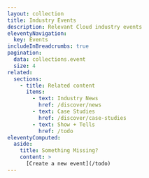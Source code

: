 ```yaml
---
layout: collection
title: Industry Events
description: Relevant Cloud industry events
eleventyNavigation:
  key: Events
includeInBreadcrumbs: true
pagination:
  data: collections.event
  size: 4
related:
  sections:
    - title: Related content
      items:
        - text: Industry News
          href: /discover/news
        - text: Case Studies
          href: /discover/case-studies
        - text: Show + Tells
          href: /todo
eleventyComputed:
  aside:
    title: Something Missing?
    content: >
      [Create a new event](/todo)
---
```

